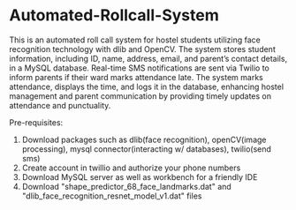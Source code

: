 # Automated-Rollcall-System

This is an automated roll call system for hostel students utilizing face recognition technology with dlib and OpenCV. 
The system stores student information, including ID, name, address, email, and parent’s contact details, in a MySQL database. 
Real-time SMS notifications are sent via Twilio to inform parents if their ward marks attendance late. 
The system marks attendance, displays the time, and logs it in the database, enhancing hostel management and parent communication by providing timely updates on attendance and punctuality.

Pre-requisites: 
1. Download packages such as dlib(face recognition), openCV(image processing), mysql connector(interacting w/ databases), twilio(send sms)
2. Create account in twillio and authorize your phone numbers
3. Download MySQL server as well as workbench for a friendly IDE
4. Download "shape_predictor_68_face_landmarks.dat" and "dlib_face_recognition_resnet_model_v1.dat" files

